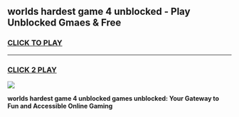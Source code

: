 
## worlds hardest game 4 unblocked - Play Unblocked Gmaes & Free
<h3>
<a href="https://news.freeplayer.one?title=worlds_hardest_game_4_unblocked&ref=23F">CLICK TO PLAY</a></h3>
<hr>

<h3>
<a href="https://news.freeplayer.one?title=worlds_hardest_game_4_unblocked&ref=23F">CLICK 2 PLAY</a>
  
</h3>

<a href="https://news.freeplayer.one?title=worlds_hardest_game_4_unblocked&ref=23F/"><img src="https://clearcache.store/games.png"></a>


**worlds hardest game 4 unblocked games unblocked: Your Gateway to Fun and Accessible Online Gaming**
